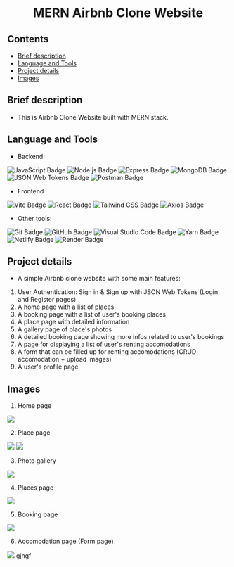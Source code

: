 <h1 align="center">MERN Airbnb Clone Website</h1>

## Contents

- [Brief description](#brief-description)
- [Language and Tools](#language-and-tools)
- [Project details](#project-details)
- [Images](#images)

## Brief description

- This is Airbnb Clone Website built with MERN stack.
  
## Language and Tools

- Backend:

![JavaScript Badge](https://img.shields.io/badge/JavaScript-F7DF1E?logo=javascript&logoColor=000&style=flat)
![Node.js Badge](https://img.shields.io/badge/Node.js-393?logo=nodedotjs&logoColor=fff&style=flat)
![Express Badge](https://img.shields.io/badge/Express-000?logo=express&logoColor=fff&style=flat)
![MongoDB Badge](https://img.shields.io/badge/MongoDB-47A248?logo=mongodb&logoColor=fff&style=flat)
![JSON Web Tokens Badge](https://img.shields.io/badge/JSON%20Web%20Tokens-000?logo=jsonwebtokens&logoColor=fff&style=flat)
![Postman Badge](https://img.shields.io/badge/Postman-FF6C37?logo=postman&logoColor=fff&style=flat)

- Frontend

![Vite Badge](https://img.shields.io/badge/Vite-646CFF?logo=vite&logoColor=fff&style=flat)
![React Badge](https://img.shields.io/badge/React-61DAFB?logo=react&logoColor=000&style=flat)
![Tailwind CSS Badge](https://img.shields.io/badge/Tailwind%20CSS-06B6D4?logo=tailwindcss&logoColor=fff&style=flat)
![Axios Badge](https://img.shields.io/badge/Axios-5A29E4?logo=axios&logoColor=fff&style=flat)

- Other tools:

![Git Badge](https://img.shields.io/badge/Git-F05032?logo=git&logoColor=fff&style=flat)
![GitHub Badge](https://img.shields.io/badge/GitHub-181717?logo=github&logoColor=fff&style=flat)
![Visual Studio Code Badge](https://img.shields.io/badge/Visual%20Studio%20Code-007ACC?logo=visualstudiocode&logoColor=fff&style=flat)
![Yarn Badge](https://img.shields.io/badge/Yarn-2C8EBB?logo=yarn&logoColor=fff&style=flat)
![Netlify Badge](https://img.shields.io/badge/Netlify-00C7B7?logo=netlify&logoColor=fff&style=flat)
![Render Badge](https://img.shields.io/badge/Render-46E3B7?logo=render&logoColor=000&style=flat)

## Project details

- A simple Airbnb clone website with some main features:

1. User Authentication: Sign in & Sign up with JSON Web Tokens (Login and Register pages)
2. A home page with a list of places
3. A booking page with a list of user's booking places
4. A place page with detailed information
5. A gallery page of place's photos
6. A detailed booking page showing more infos related to user's bookings
7. A page for displaying a list of user's renting accomodations
8. A form that can be filled up for renting accomodations (CRUD accomodation + upload images)
9. A user's profile page

## Images

1. Home page

![](./imgs/homepage.png)

2. Place page

![](./imgs/placepage1.png)
![](./imgs/placepage2.png)

3. Photo gallery

![](./imgs/photogallery.png)

4. Places page

![](./imgs/placespage.png)

5. Booking page

![](./imgs/bookingpage.png)

6. Accomodation page (Form page)

![](./imgs/formpage.png)
 gjhgf
